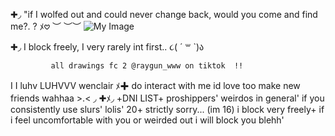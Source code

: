 ✚◞ "if I wolfed out and could never change back, would you come and find me?. ? ﾒ𖹭
 ︶ ︶︶
![My Image](https://i.postimg.cc/WzXkNdSw/Untitled119-20250908155328.png)


✚◞ I block freely, I very rarely int first.. ૮( ´ ꒳ `)ა 

             all drawings fc 2 @raygun_www on tiktok  !! 
I
I luhv LUHVVV wenclair ﾒ✚ do interact with me id love too make new friends wahhaa >.<
◞
✚ﾒ◞          +DNI LIST+
    proshippers' weirdos in general' if you consistently use slurs' lolis' 
    20+ strictly sorry... (im 16) i          block very freely+ 
  if i feel uncomfortable with you or weirded out i will block you blehh'
